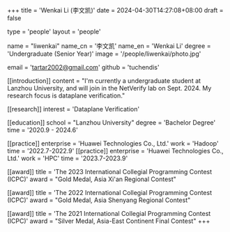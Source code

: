 +++
title = 'Wenkai Li (李文凯)'
date = 2024-04-30T14:27:08+08:00
draft = false

type = 'people' 
layout = 'people'

name = "liwenkai"
name_cn = '李文凯'
name_en = 'Wenkai Li'
degree = 'Undergraduate (Senior Year)'
image = '/people/liwenkai/photo.jpg'

email = 'tartar2002@gmail.com'
github = 'tuchendis'

[[introduction]] 
    content = "I'm currently a undergraduate student at Lanzhou University, and will join in the NetVerify lab on Sept. 2024. My research focus is dataplane verification."

[[research]]
    interest = 'Dataplane Verification' 

[[education]] 
    school = "Lanzhou University" 
    degree = 'Bachelor Degree'
    time = '2020.9 - 2024.6'

[[practice]]
    enterprise = 'Huawei Technologies Co., Ltd.'
    work = 'Hadoop'
    time = '2022.7-2022.9'
[[practice]]
    enterprise = 'Huawei Technologies Co., Ltd.'
    work = 'HPC'
    time = '2023.7-2023.9'

[[award]] 
    title = 'The 2023 International Collegial Programming Contest (ICPC)'
    award = "Gold Medal, Asia Xi'an Regional Contest"

[[award]] 
    title = 'The 2022 International Collegial Programming Contest (ICPC)'
    award = "Gold Medal, Asia Shenyang Regional Contest"

[[award]] 
    title = 'The 2021 International Collegial Programming Contest (ICPC)'
    award = "Silver Medal, Asia-East Continent Final Contest"
+++
